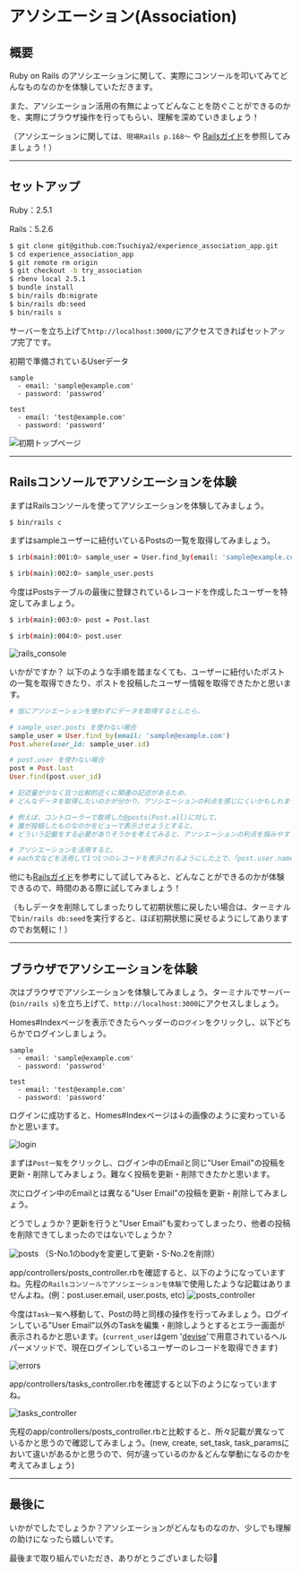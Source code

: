 # アソシエーション(Association)

## 概要

Ruby on Rails のアソシエーションに関して、実際にコンソールを叩いてみてどんなものなのかを体験していただきます。

また、アソシエーション活用の有無によってどんなことを防ぐことができるのかを、実際にブラウザ操作を行ってもらい、理解を深めていきましょう！

（アソシエーションに関しては、`現場Rails p.168〜` や [Railsガイド](https://railsguides.jp/association_basics.html)を参照してみましょう！）

---

## セットアップ

Ruby：2.5.1

Rails：5.2.6

```bash
$ git clone git@github.com:Tsuchiya2/experience_association_app.git
$ cd experience_association_app
$ git remote rm origin
$ git checkout -b try_association
$ rbenv local 2.5.1
$ bundle install
$ bin/rails db:migrate
$ bin/rails db:seed
$ bin/rails s
```

サーバーを立ち上げて`http://localhost:3000/`にアクセスできればセットアップ完了です。

初期で準備されているUserデータ
```
sample
  - email: 'sample@example.com'
  - password: 'passwrod'

test
  - email: 'test@example.com'
  - password: 'password'
```

![初期トップページ](./public/images/first.jpg)

---

## Railsコンソールでアソシエーションを体験

まずはRailsコンソールを使ってアソシエーションを体験してみましょう。

```bash
$ bin/rails c
```

まずはsampleユーザーに紐付いているPostsの一覧を取得してみましょう。

```bash
$ irb(main):001:0> sample_user = User.find_by(email: 'sample@example.com')

$ irb(main):002:0> sample_user.posts
```

今度はPostsテーブルの最後に登録されているレコードを作成したユーザーを特定してみましょう。

```bash
$ irb(main):003:0> post = Post.last

$ irb(main):004:0> post.user
```

![rails_console](./public/images/rails_console.jpg)

いかがですか？
以下のような手順を踏まなくても、ユーザーに紐付いたポストの一覧を取得できたり、ポストを投稿したユーザー情報を取得できたかと思います。

```ruby
# 仮にアソシエーションを使わずにデータを取得するとしたら。

# sample_user.posts を使わない場合
sample_user = User.find_by(email: 'sample@example.com')
Post.where(user_id: sample_user.id)

# post.user を使わない場合
post = Post.last
User.find(post.user_id)

# 記述量が少なく且つ比較的近くに関連の記述があるため、
# どんなデータを取得したいのかが分かり、アソシエーションの利点を感じにくいかもしれません。

# 例えば、コントローラーで取得した@posts(Post.all)に対して、
# 誰が投稿したものなのかをビューで表示させようとすると、
# どういう記載をする必要がありそうかを考えてみると、アソシエーションの利点を掴みやすくなるかもしれません。

# アソシエーションを活用すると、
# each文などを活用して1つ1つのレコードを表示されるようにした上で、「post.user.name」と書くと投稿者の名前を表示できるかと思います。
```

他にも[Railsガイド](https://railsguides.jp/association_basics.html#%E9%96%A2%E9%80%A3%E4%BB%98%E3%81%91%E3%81%AE%E8%A9%B3%E7%B4%B0%E6%83%85%E5%A0%B1)を参考にして試してみると、どんなことができるのかが体験できるので、時間のある際に試してみましょう！

（もしデータを削除してしまったりして初期状態に戻したい場合は、ターミナルで`bin/rails db:seed`を実行すると、ほぼ初期状態に戻せるようにしてありますのでお気軽に！）

---

## ブラウザでアソシエーションを体験

次はブラウザでアソシエーションを体験してみましょう。ターミナルでサーバー(`bin/rails s`)を立ち上げて、`http://localhost:3000`にアクセスしましょう。


Homes#Indexページを表示できたらヘッダーの`ログイン`をクリックし、以下どちらかでログインしましょう。

```
sample
  - email: 'sample@example.com'
  - password: 'passwrod'

test
  - email: 'test@example.com'
  - password: 'password'
```

ログインに成功すると、Homes#Indexページは↓の画像のように変わっているかと思います。

![login](/public/images/login.jpg)

まずは`Post一覧`をクリックし、ログイン中のEmailと同じ"User Email"の投稿を更新・削除してみましょう。難なく投稿を更新・削除できたかと思います。


次にログイン中のEmailとは異なる"User Email"の投稿を更新・削除してみましょう。

どうでしょうか？更新を行うと"User Email"も変わってしまったり、他者の投稿を削除できてしまったのではないでしょうか？

![posts](/public/images/posts.jpg)
（S-No.1のbodyを変更して更新・S-No.2を削除）

app/controllers/posts_controller.rbを確認すると、以下のようになっていますね。先程の`Railsコンソールでアソシエーションを体験`で使用したような記載はありませんよね。(例：post.user.email, user.posts, etc)
![posts_controller](/public/images/posts_controller.jpg)

今度は`Task一覧`へ移動して、Postの時と同様の操作を行ってみましょう。ログインしている"User Email"以外のTaskを編集・削除しようとするとエラー画面が表示されるかと思います。(`current_user`はgem '[devise](https://github.com/heartcombo/devise)'で用意されているヘルパーメソッドで、現在ログインしているユーザーのレコードを取得できます)

![errors](/public/images/errors.jpg)

app/controllers/tasks_controller.rbを確認すると以下のようになっていますね。

![tasks_controller](/public/images/tasks_controller.jpg)

先程のapp/controllers/posts_controller.rbと比較すると、所々記載が異なっているかと思うので確認してみましょう。(new, create, set_task, task_paramsにおいて違いがあるかと思うので、何が違っているのか＆どんな挙動になるのかを考えてみましょう)

---

## 最後に

いかがでしたでしょうか？アソシエーションがどんなものなのか、少しでも理解の助けになったら嬉しいです。

最後まで取り組んでいただき、ありがとうございました🐱🐾
